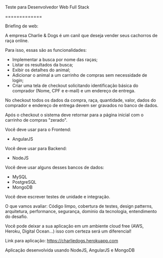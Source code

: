 Teste para Desenvolvedor Web Full Stack

=============

Briefing de web:

A empresa Charlie & Dogs é um canil que deseja vender seus cachorros de raça online. 

Para isso, essas são as funcionalidades:
- Implementar a busca por nome das raças;
- Listar os resultados da busca;
- Exibir os detalhes do animal;
- Adicionar o animal a um carrinho de compras sem necessidade de login;
- Criar uma tela de checkout solicitando identificação básica do comprador (Nome, CPF e e-mail) e um endereço de entrega.

No checkout todos os dados da compra, raça, quantidade, valor, dados do comprador e endereço de entrega devem ser gravados no banco de dados.

Após o checkout o sistema deve retornar para a página inicial com o carrinho de compras "zerado".

Você deve usar para o Frontend:
- AngularJS

Você deve usar para Backend:
- NodeJS

Você deve usar alguns desses bancos de dados:
- MySQL
- PostgreSQL
- MongoDB

Você deve escrever testes de unidade e integração.

O que vamos avaliar:
Código limpo, cobertura de testes, design patterns, arquitetura, performance, segurança, dominio da tecnologia, entendimento do desafio.

Você pode deixar a sua aplicação em um ambiente cloud free (AWS, Heroku, Digital Ocean...) isso com certeza será um diferencial!


Link para aplicação:
https://charliedogs.herokuapp.com

Aplicação desenvolvida usando NodeJS, AngularJS e MongoDB

